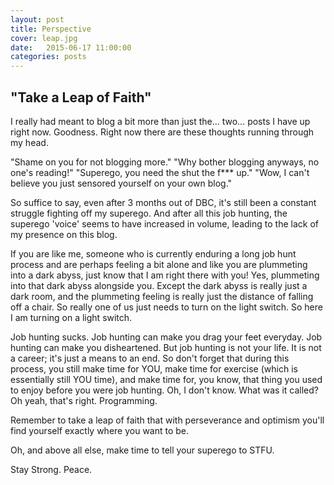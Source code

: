 ```yaml
---
layout: post
title: Perspective
cover: leap.jpg
date:   2015-06-17 11:00:00
categories: posts
---
```


## "Take a Leap of Faith"

I really had meant to blog a bit more than just the... two... posts I have up right now. Goodness. Right now there are these thoughts running through my head.

"Shame on you for not blogging more." "Why bother blogging anyways, no one's reading!" "Superego, you need the shut the f*** up." "Wow, I can't believe you just sensored yourself on your own blog."

So suffice to say, even after 3 months out of DBC, it's still been a constant struggle fighting off my superego. And after all this job hunting, the superego 'voice' seems to have increased in volume, leading to the lack of my presence on this blog.

If you are like me, someone who is currently enduring a long job hunt process and are perhaps feeling a bit alone and like you are plummeting into a dark abyss, just know that I am right there with you! Yes, plummeting into that dark abyss alongside you. Except the dark abyss is really just a dark room, and the plummeting feeling is really just the distance of falling off a chair. So really one of us just needs to turn on the light switch. So here I am turning on a light switch.

Job hunting sucks. Job hunting can make you drag your feet everyday. Job hunting can make you disheartened. But job hunting is not your life. It is not a career; it's just a means to an end. So don't forget that during this process, you still make time for YOU, make time for exercise (which is essentially still YOU time), and make time for, you know, that thing you used to enjoy before you were job hunting. Oh, I don't know. What was it called? Oh yeah, that's right. Programming.

Remember to take a leap of faith that with perseverance and optimism you'll find yourself exactly where you want to be.

Oh, and above all else, make time to tell your superego to STFU.

Stay Strong. Peace.
